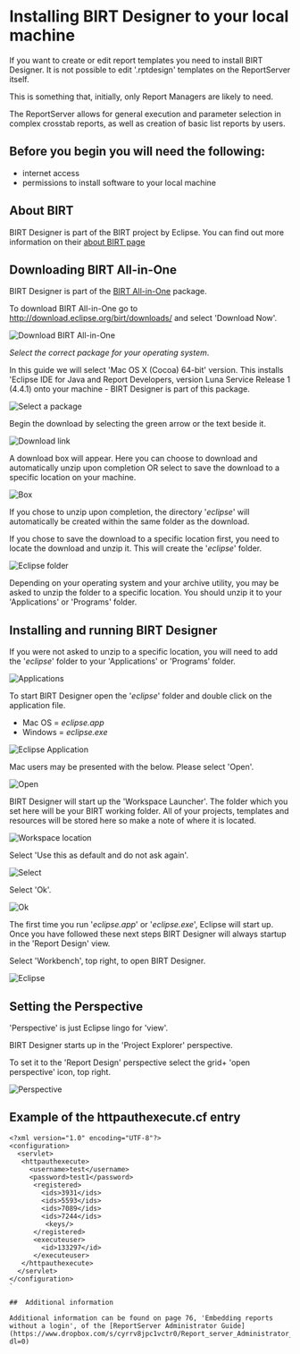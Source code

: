 # **Installing BIRT Designer to your local machine**

If you want to create or edit report templates you need to install BIRT Designer.  It is not possible to edit '.rptdesign' templates on the ReportServer itself.

This is something that, initially, only Report Managers are likely to need.  

The ReportServer allows for general execution and parameter selection in complex crosstab reports, as well as creation of basic list reports by users.

## Before you begin you will need the following:

- internet access
- permissions to install software to your local machine


## About BIRT

BIRT Designer is part of the BIRT project by Eclipse.  You can find out more information on their [about BIRT page](http://www.eclipse.org/birt/about/)


## Downloading BIRT All-in-One

BIRT Designer is part of the [BIRT All-in-One](http://download.eclipse.org/birt/downloads/) package.  

To download BIRT All-in-One go to http://download.eclipse.org/birt/downloads/ and select 'Download Now'.

![Download BIRT All-in-One](https://raw.githubusercontent.com/akvo/akvo-reporting/master/Documentation/tutorials/Install_BIRT_Designer/img/10.png?raw=true "Download BIRT All-in-One")


*Select the correct package for your operating system*.  

In this guide we will select 'Mac OS X (Cocoa) 64-bit' version.  This installs 'Eclipse IDE for Java and Report Developers, version Luna Service Release 1 (4.4.1) onto your machine - BIRT Designer is part of this package.

![Select a package](https://raw.githubusercontent.com/akvo/akvo-reporting/master/Documentation/tutorials/Install_BIRT_Designer/img/11.png?raw=true "Select a package")

Begin the download by selecting the green arrow or the text beside it.

![Download link](https://raw.githubusercontent.com/akvo/akvo-reporting/master/Documentation/tutorials/Install_BIRT_Designer/img/12.png?raw=true "Download link")

A download box will appear.  Here you can choose to download and automatically unzip upon completion OR select to save the download to a specific location on your machine.

![Box](https://raw.githubusercontent.com/akvo/akvo-reporting/master/Documentation/tutorials/Install_BIRT_Designer/img/14.png?raw=true "Download box")

If you chose to unzip upon completion, the directory '*eclipse*' will automatically be created within the same folder as the download.

If you chose to save the download to a specific location first, you need to locate the download and unzip it.  This will create the '*eclipse*' folder.

![Eclipse folder](https://raw.githubusercontent.com/akvo/akvo-reporting/master/Documentation/tutorials/Install_BIRT_Designer/img/20.png?raw=true)

Depending on your operating system and your archive utility, you may be asked to unzip the folder to a specific location.  You should unzip it to your 'Applications' or 'Programs' folder.


## Installing and running BIRT Designer

If you were not asked to unzip to a specific location, you will need to add the '*eclipse*' folder to your 'Applications' or 'Programs' folder.

![Applications](https://raw.githubusercontent.com/akvo/akvo-reporting/master/Documentation/tutorials/Install_BIRT_Designer/img/30.png?raw=true "Applications")


To start BIRT Designer open the '*eclipse*' folder and double click on the application file.

- Mac OS = *eclipse.app*
- Windows = *eclipse.exe*

![Eclipse Application](https://raw.githubusercontent.com/akvo/akvo-reporting/master/Documentation/tutorials/Install_BIRT_Designer/img/40.png?raw=true "Eclipse applicaiton file")


Mac users may be presented with the below.  Please select 'Open'.

![Open](https://raw.githubusercontent.com/akvo/akvo-reporting/master/Documentation/tutorials/Install_BIRT_Designer/img/50.png?raw=true "Open")


BIRT Designer will start up the 'Workspace Launcher'.  The folder which you set here will be your BIRT working folder.  All of your projects, templates and resources will be stored here so make a note of where it is located.

![Workspace location](https://raw.githubusercontent.com/akvo/akvo-reporting/master/Documentation/tutorials/Install_BIRT_Designer/img/60.png?raw=true "Workspace location")


Select 'Use this as default and do not ask again'.

![Select](https://raw.githubusercontent.com/akvo/akvo-reporting/master/Documentation/tutorials/Install_BIRT_Designer/img/70.png?raw=true "Select default")

Select 'Ok'.

![Ok](https://raw.githubusercontent.com/akvo/akvo-reporting/master/Documentation/tutorials/Install_BIRT_Designer/img/80.png?raw=true "Ok")

The first time you run '*eclipse.app*' or '*eclipse.exe*', Eclipse will start up.  Once you have followed these next steps BIRT Designer will always startup in the 'Report Design' view.

Select 'Workbench', top right, to open BIRT Designer.

![Eclipse](https://raw.githubusercontent.com/akvo/akvo-reporting/master/Documentation/tutorials/Install_BIRT_Designer/img/90.png?raw=true "eclipse")


##  Setting the Perspective

'Perspective' is just Eclipse lingo for 'view'.

BIRT Designer starts up in the 'Project Explorer' perspective.

To set it to the 'Report Design' perspective select the grid+ 'open perspective' icon, top right.

![Perspective](https://raw.githubusercontent.com/akvo/akvo-reporting/master/Documentation/tutorials/Install_BIRT_Designer/img/100.png?raw=true "perspective")




##  Example of the httpauthexecute.cf entry 

```
<?xml version="1.0" encoding="UTF-8"?>
<configuration>
  <servlet>
   <httpauthexecute>
     <username>test</username>
     <password>test1</password>
      <registered>
        <ids>3931</ids>
        <ids>5593</ids>
        <ids>7089</ids>
        <ids>7244</ids>
         <keys/>
      </registered>
      <executeuser>
        <id>133297</id>
      </executeuser>
   </httpauthexecute>
  </servlet>
</configuration>
`

##  Additional information

Additional information can be found on page 76, 'Embedding reports without a login', of the [ReportServer Administrator Guide](https://www.dropbox.com/s/cyrrv8jpc1vctr0/Report_server_Administrator_Guide.pdf?dl=0)

